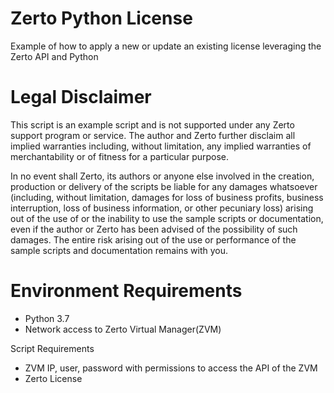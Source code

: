 # Zerto Python License
Example of how to apply a new or update an existing license leveraging the Zerto API and Python

# Legal Disclaimer
This script is an example script and is not supported under any Zerto support program or service. The author and Zerto further disclaim all implied warranties including, without limitation, any implied warranties of merchantability or of fitness for a particular purpose.

In no event shall Zerto, its authors or anyone else involved in the creation, production or delivery of the scripts be liable for any damages whatsoever (including, without limitation, damages for loss of business profits, business interruption, loss of business information, or other pecuniary loss) arising out of the use of or the inability to use the sample scripts or documentation, even if the author or Zerto has been advised of the possibility of such damages. The entire risk arising out of the use or performance of the sample scripts and documentation remains with you.

# Environment Requirements
- Python 3.7
- Network access to Zerto Virtual Manager(ZVM)

Script Requirements 
- ZVM IP, user, password with permissions to access the API of the ZVM
- Zerto License


